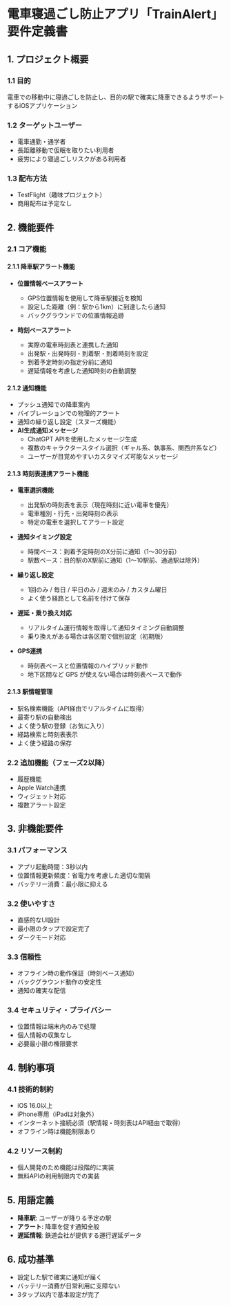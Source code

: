 # 電車寝過ごし防止アプリ「TrainAlert」要件定義書

## 1. プロジェクト概要

### 1.1 目的
電車での移動中に寝過ごしを防止し、目的の駅で確実に降車できるようサポートするiOSアプリケーション

### 1.2 ターゲットユーザー
- 電車通勤・通学者
- 長距離移動で仮眠を取りたい利用者
- 疲労により寝過ごしリスクがある利用者

### 1.3 配布方法
- TestFlight（趣味プロジェクト）
- 商用配布は予定なし

## 2. 機能要件

### 2.1 コア機能

#### 2.1.1 降車駅アラート機能
- **位置情報ベースアラート**
  - GPS位置情報を使用して降車駅接近を検知
  - 設定した距離（例：駅から1km）に到達したら通知
  - バックグラウンドでの位置情報追跡

- **時刻ベースアラート**
  - 実際の電車時刻表と連携した通知
  - 出発駅・出発時刻・到着駅・到着時刻を設定
  - 到着予定時刻の指定分前に通知
  - 遅延情報を考慮した通知時刻の自動調整

#### 2.1.2 通知機能
- プッシュ通知での降車案内
- バイブレーションでの物理的アラート
- 通知の繰り返し設定（スヌーズ機能）
- **AI生成通知メッセージ**
  - ChatGPT APIを使用したメッセージ生成
  - 複数のキャラクタースタイル選択（ギャル系、執事系、関西弁系など）
  - ユーザーが目覚めやすいカスタマイズ可能なメッセージ

#### 2.1.3 時刻表連携アラート機能
- **電車選択機能**
  - 出発駅の時刻表を表示（現在時刻に近い電車を優先）
  - 電車種別・行先・出発時刻の表示
  - 特定の電車を選択してアラート設定

- **通知タイミング設定**
  - 時間ベース：到着予定時刻のX分前に通知（1〜30分前）
  - 駅数ベース：目的駅のX駅前に通知（1〜10駅前、通過駅は除外）

- **繰り返し設定**
  - 1回のみ / 毎日 / 平日のみ / 週末のみ / カスタム曜日
  - よく使う経路として名前を付けて保存

- **遅延・乗り換え対応**
  - リアルタイム運行情報を取得して通知タイミング自動調整
  - 乗り換えがある場合は各区間で個別設定（初期版）

- **GPS連携**
  - 時刻表ベースと位置情報のハイブリッド動作
  - 地下区間など GPS が使えない場合は時刻表ベースで動作

#### 2.1.3 駅情報管理
- 駅名検索機能（API経由でリアルタイムに取得）
- 最寄り駅の自動検出
- よく使う駅の登録（お気に入り）
- 経路検索と時刻表表示
- よく使う経路の保存

### 2.2 追加機能（フェーズ2以降）
- 履歴機能
- Apple Watch連携
- ウィジェット対応
- 複数アラート設定

## 3. 非機能要件

### 3.1 パフォーマンス
- アプリ起動時間：3秒以内
- 位置情報更新頻度：省電力を考慮した適切な間隔
- バッテリー消費：最小限に抑える

### 3.2 使いやすさ
- 直感的なUI設計
- 最小限のタップで設定完了
- ダークモード対応

### 3.3 信頼性
- オフライン時の動作保証（時刻ベース通知）
- バックグラウンド動作の安定性
- 通知の確実な配信

### 3.4 セキュリティ・プライバシー
- 位置情報は端末内のみで処理
- 個人情報の収集なし
- 必要最小限の権限要求

## 4. 制約事項

### 4.1 技術的制約
- iOS 16.0以上
- iPhone専用（iPadは対象外）
- インターネット接続必須（駅情報・時刻表はAPI経由で取得）
- オフライン時は機能制限あり

### 4.2 リソース制約
- 個人開発のため機能は段階的に実装
- 無料APIの利用制限内での実装

## 5. 用語定義
- **降車駅**: ユーザーが降りる予定の駅
- **アラート**: 降車を促す通知全般
- **遅延情報**: 鉄道会社が提供する運行遅延データ

## 6. 成功基準
- 設定した駅で確実に通知が届く
- バッテリー消費が日常利用に支障ない
- 3タップ以内で基本設定が完了
